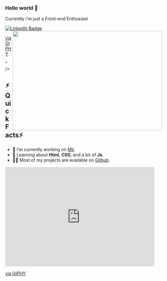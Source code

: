 ### Hello world 👋
<p> Currently i'm just a Front-end Enthusiast<p>
<p><a href="https://www.linkedin.com/in/joao-pedro-b180171aa/" target="_blank" rel="noopener noreferrer"><img src="https://img.shields.io/badge/-@joaopedro-0077B5?style=flat-square&amp;labelColor=0077B5&amp;logo=LinkedIn&amp;link=https://www.linkedin.com/in/joao-pedro-b180171aa/" alt="LinkedIn Badge"></a>
<img align="right" src="<iframe src="https://giphy.com/embed/xz6BXylV23aTx4kpez" width="480" height="319" frameBorder="0" class="giphy-embed" allowFullScreen></iframe><p><a href="https://giphy.com/gifs/xz6BXylV23aTx4kpez">via GIPHY</a></p>" />
<h2>⚡️Quick Facts⚡</h2>
<ul>
<li>🔭 I’m currently working on <a href="http://www.mti.mt.gov.br/">Mti</a>.</li>
<li>🧐 Learning about <strong>Html</strong>, <strong>CSS</strong>, and a bit of <strong>Js</strong>.</li>
<li>👨‍💻 Most of my projects are available on <a href="https://github.com/dotjoao">Github</a>.</li>
</ul>


<iframe src="https://giphy.com/embed/xz6BXylV23aTx4kpez" width="480" height="319" frameBorder="0" class="giphy-embed" allowFullScreen></iframe><p><a href="https://giphy.com/gifs/xz6BXylV23aTx4kpez">via GIPHY</a></p>
